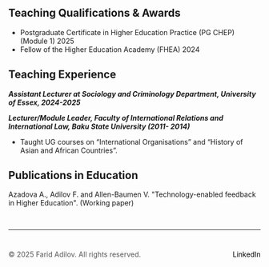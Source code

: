 
## Teaching Qualifications & Awards

+ Postgraduate Certificate in Higher Education Practice (PG CHEP) (Module 1) 2025
+ Fellow of the Higher Education Academy (FHEA) 2024
  
## Teaching Experience

**_Assistant Lecturer at Sociology and Criminology Department, University of Essex, 2024-2025_**

**_Lecturer/Module Leader, Faculty of International Relations and International Law, Baku State University (2011-
2014)_**
+ Taught UG courses on “International Organisations” and “History of Asian and African Countries”.

## Publications in Education

Azadova A., Adilov F. and Allen-Baumen V. "Technology-enabled feedback in Higher Education". (Working paper) 

 &nbsp;  <!-- This creates a blank space -->

---

<div style="margin-top: 40px; font-size: 14px; color: #555;">
  <p>
    © 2025 Farid Adilov. All rights reserved.
    <span style="float: right;">
      <a href="https://www.linkedin.com/in/faridadilov/" target="_blank" style="color: black; text-decoration: none;">LinkedIn</a>
    </span>
  </p>
</div>

